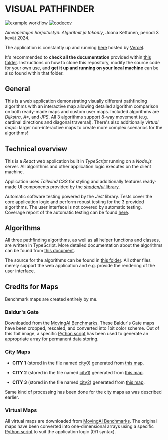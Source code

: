 # VISUAL PATHFINDER

![example workflow](https://github.com/joonarafael/visualpathfinder/actions/workflows/testing.yml/badge.svg) [![codecov](https://codecov.io/gh/joonarafael/visualpathfinder/graph/badge.svg?token=V8S1HKI7V1)](https://codecov.io/gh/joonarafael/visualpathfinder)

_Aineopintojen harjoitustyö: Algoritmit ja tekoäly_, Joona Kettunen, periodi 3 kevät 2024.

The application is constantly up and running [here](https://visualpathfinder.vercel.app/ "Visual Pathfinder Web Application") hosted by [Vercel](https://vercel.com/ "Vercel Homepage").

It's recommended to **check all the documentation** provided within [this folder](https://github.com/joonarafael/visualpathfinder/tree/main/documentation "Project Documentation Folder"). Instructions on how to clone this repository, modify the source code for your own use, and **get it up and running on your local machine** can be also found within that folder.

## General

This is a web application demonstrating visually different pathfinding algorithms with an interactive map allowing detailed algorithm comparison on both ready-made maps and custom user maps. Included algorithms are _Dijkstra_, _A\*_, and _JPS_. All 3 algorithms support 8-way movement (e.g. cardinal directions and diagonal traversal). There's also additionally _virtual maps_: larger non-interactive maps to create more complex scenarios for the algorithms!

## Technical overview

This is a _React_ web application built in _TypeScript_ running on a _Node.js_ server. All algorithms and other application logic executes on the client machine.

Application uses _Tailwind CSS_ for styling and additionally features ready-made UI components provided by the [_shadcn/ui_ library](https://ui.shadcn.com/ "shadcn/ui Homepage").

Automatic software testing powered by the _Jest_ library. Tests cover the core application logic and perform robust testing for the 3 provided algorithms. The user interface is not covered by automatic testing. Coverage report of the automatic testing can be found [here](https://app.codecov.io/gh/joonarafael/visualpathfinder "Codecov Report for Visual Pathfinder").

## Algorithms

All three pathfinding algorithms, as well as all helper functions and classes, are written in TypeScript. More detailed documentation about the algorithms can be found from [this document](https://github.com/joonarafael/visualpathfinder/tree/main/documentation/implementation_document.md "Implementation Document").

The source for the algorithms can be found in [this folder](https://github.com/joonarafael/visualpathfinder/tree/main/app/application/algorithms "Application Algorithm Folder"). All other files merely support the web application and e.g. provide the rendering of the user interface.

## Credits for Maps

Benchmark maps are created entirely by me.

### Baldur's Gate

Downloaded from the [MovingAI Benchmarks](https://www.movingai.com/benchmarks/index.html "Moving AI Lab Map Benchmarks"). These Baldur's Gate maps have been cropped, rescaled, and converted into 1bit color scheme. Out of this 1bit image, a specific [Python script](https://github.com/joonarafael/visualpathfinder/tree/main/supportingtools/1bitimagetolist.py "1 Bit Image to Array Python Script") has been used to generate an appropriate array for permanent data storing.

### City Maps

- **CITY 1** (stored in the file named [city0](https://github.com/joonarafael/visualpathfinder/tree/main/app/maps/cities/city0.tsx "Open File 'city0.tsx'")) generated from [this map](https://nextcity.org/images/made/BoeingStreetNetworkVisualLead_920_642_920_642_80.jpg "Open Original Reference for City 1").

- **CITY 2** (stored in the file named [city1](https://github.com/joonarafael/visualpathfinder/tree/main/app/maps/cities/city1.tsx "Open File 'city1.tsx'")) generated from [this map](https://s.hdnux.com/photos/61/76/04/13099288/3/rawImage.jpg "Open Original Reference for City 2").

- **CITY 3** (stored in the file named [city2](https://github.com/joonarafael/visualpathfinder/tree/main/app/maps/cities/city2.tsx "Open File 'city2.tsx'")) generated from [this map](https://s.hdnux.com/photos/61/76/04/13099293/3/rawImage.jpg "Open Original Reference for City 3").

Same kind of processing has been done for the city maps as was described earlier.

### Virtual Maps

All virtual maps are downloaded from [MovingAI Benchmarks](https://www.movingai.com/benchmarks/index.html "Moving AI Lab Map Benchmarks"). The original maps have been converted into one-dimensional arrays using a specific [Python script](https://github.com/joonarafael/visualpathfinder/tree/main/supportingtools/convertmaptoarray.py "Convert Moving AI map to Array Python Script") to suit the application logic (0/1 syntax).
